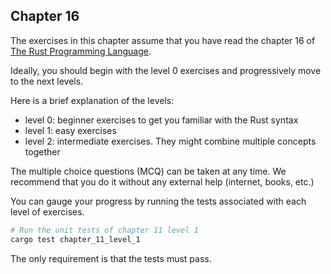## Chapter 16

The exercises in this chapter assume that you have read the chapter 16 of [The Rust Programming Language](https://doc.rust-lang.org/book/ch16-00-concurrency.html).

Ideally, you should begin with the level 0 exercises and progressively move to the next levels.

Here is a brief explanation of the levels:

- level 0: beginner exercises to get you familiar with the Rust syntax
- level 1: easy exercises
- level 2: intermediate exercises. They might combine multiple concepts together

The multiple choice questions (MCQ) can be taken at any time. We recommend that you do it without any external help (internet, books, etc.)

You can gauge your progress by running the tests associated with each level of exercises.

```sh
# Run the unit tests of chapter 11 level 1
cargo test chapter_11_level_1
```

The only requirement is that the tests must pass.

